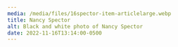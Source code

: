 ```yaml
---
media: /media/files/16spector-item-articlelarge.webp
title: Nancy Spector
alt: Black and white photo of Nancy Spector
date: 2022-11-16T13:14:00-0500
---
```


